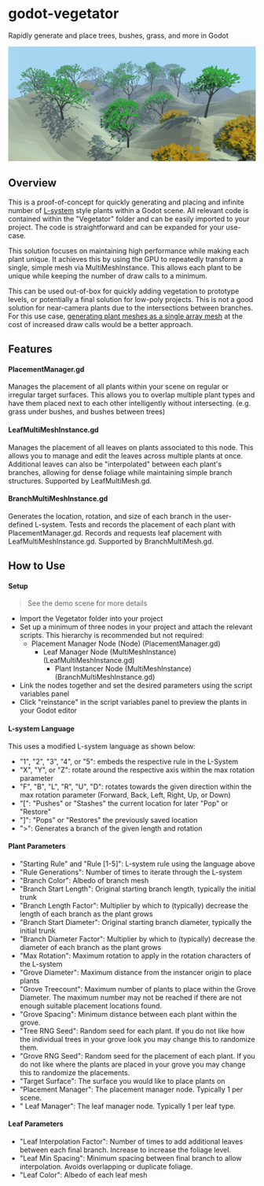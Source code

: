 # godot-vegetator
Rapidly generate and place trees, bushes, grass, and more in Godot

![Demo Image](demo_screen_shot.png)

## Overview
This is a proof-of-concept for quickly generating and placing and infinite number of [L-system](https://en.wikipedia.org/wiki/L-system) style plants within a Godot scene. All relevant code is contained within the "Vegetator" folder and can be easily imported to your project. The code is straightforward and can be expanded for your use-case. 

This solution focuses on maintaining high performance while making each plant unique. It achieves this by using the GPU to repeatedly transform a single, simple mesh via MultiMeshInstance. This allows each plant to be unique while keeping the number of draw calls to a minimum.

This can be used out-of-box for quickly adding vegetation to prototype levels, or potentially a final solution for low-poly projects. This is not a good solution for near-camera plants due to the intersections between branches. For this use case, [generating plant meshes as a single array mesh](https://github.com/adszads/godot-procedural-tree-generation) at the cost of increased draw calls would be a better approach.

## Features
#### PlacementManager.gd
Manages the placement of all plants within your scene on regular or irregular target surfaces. This allows you to overlap multiple plant types and have them placed next to each other intelligently without intersecting. (e.g. grass under bushes, and bushes between trees)

#### LeafMultiMeshInstance.gd
Manages the placement of all leaves on plants associated to this node. This allows you to manage and edit the leaves across multiple plants at once. Additional leaves can also be "interpolated" between each plant's branches, allowing for dense foliage while maintaining simple branch structures. Supported by LeafMultiMesh.gd.

#### BranchMultiMeshInstance.gd
Generates the location, rotation, and size of each branch in the user-defined L-system. Tests and records the placement of each plant with PlacementManager.gd. Records and requests leaf placement with LeafMultiMeshInstance.gd. Supported by BranchMultiMesh.gd. 

## How to Use
#### Setup
>See the demo scene for more details

* Import the Vegetator folder into your project
* Set up a minimum of three nodes in your project and attach the relevant scripts. This hierarchy is recommended but not required:
    - Placement Manager Node (Node) (PlacementManager.gd)
        - Leaf Manager Node (MultiMeshInstance) (LeafMultiMeshInstance.gd)
            - Plant Instancer Node (MultiMeshInstance) (BranchMultiMeshInstance.gd)
* Link the nodes together and set the desired parameters using the script variables panel
* Click "reinstance" in the script variables panel to preview the plants in your Godot editor

#### L-system Language
This uses a modified L-system language as shown below:
* "1", "2", "3", "4", or "5": embeds the respective rule in the L-System
* "X", "Y", or "Z": rotate around the respective axis within the max rotation parameter
* "F", "B", "L", "R", "U", "D": rotates towards the given direction within the max rotation parameter (Forward, Back, Left, Right, Up, or Down)
* "[": "Pushes" or "Stashes" the current location for later "Pop" or "Restore"
* "]": "Pops" or "Restores" the previously saved location
* ">": Generates a branch of the given length and rotation

#### Plant Parameters
* "Starting Rule" and "Rule [1-5]": L-system rule using the language above
* "Rule Generations": Number of times to iterate through the L-system
* "Branch Color": Albedo of branch mesh
* "Branch Start Length": Original starting branch length, typically the initial trunk
* "Branch Length Factor": Multiplier by which to (typically) decrease the length of each branch as the plant grows
* "Branch Start Diameter": Original starting branch diameter, typically the initial trunk
* "Branch Diameter Factor": Multiplier by which to (typically) decrease the diameter of each branch as the plant grows
* "Max Rotation": Maximum rotation to apply in the rotation characters of the L-system
* "Grove Diameter": Maximum distance from the instancer origin to place plants
* "Grove Treecount": Maximum number of plants to place within the Grove Diameter. The maximum number may not be reached if there are not enough suitable placement locations found.
* "Grove Spacing": Minimum distance between each plant within the grove.
* "Tree RNG Seed": Random seed for each plant. If you do not like how the individual trees in your grove look you may change this to randomize them.
* "Grove RNG Seed": Random seed for the placement of each plant. If you do not like where the plants are placed in your grove you may change this to randomize the placements.
* "Target Surface": The surface you would like to place plants on
* "Placement Manager": The placement manager node. Typically 1 per scene.
* " Leaf Manager": The leaf manager node. Typically 1 per leaf type.

#### Leaf Parameters
* "Leaf Interpolation Factor": Number of times to add additional leaves between each final branch. Increase to increase the foliage level.
* "Leaf Min Spacing": Minimum spacing between final branch to allow interpolation. Avoids overlapping or duplicate foliage.
* "Leaf Color": Albedo of each leaf mesh

